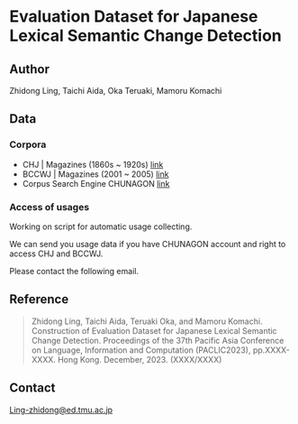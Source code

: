 # Evaluation Dataset for Japanese Lexical Semantic Change Detection

## Author
Zhidong Ling, Taichi Aida, Oka Teruaki, Mamoru Komachi

## Data

### Corpora
* CHJ | Magazines (1860s ~ 1920s) [link](https://clrd.ninjal.ac.jp/chj/overview-en.html)
* BCCWJ | Magazines (2001 ~ 2005) [link](https://clrd.ninjal.ac.jp/bccwj/en/index.html)
* Corpus Search Engine CHUNAGON [link](https://chunagon.ninjal.ac.jp/)

### Access of usages
Working on script for automatic usage collecting.

We can send you usage data if you have CHUNAGON account and right to access CHJ and BCCWJ.

Please contact the following email.
## Reference
> Zhidong Ling, Taichi Aida, Teruaki Oka, and Mamoru Komachi. Construction of Evaluation Dataset for Japanese Lexical Semantic Change Detection. Proceedings of the 37th Pacific Asia Conference on Language, Information and Computation (PACLIC2023), pp.XXXX-XXXX. Hong Kong. December, 2023. (XXXX/XXXX)

## Contact
Ling-zhidong@ed.tmu.ac.jp
